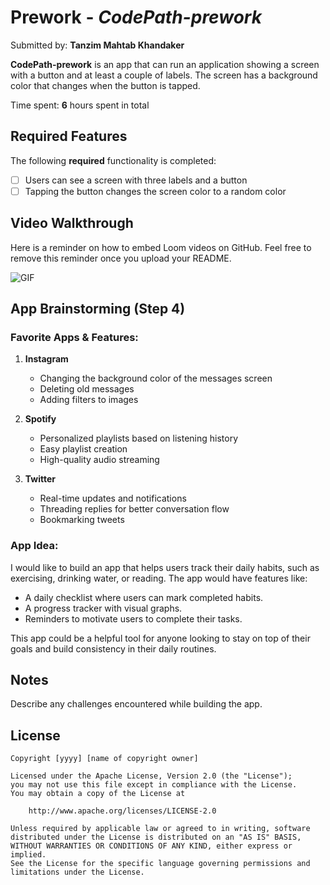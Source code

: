 # Prework - *CodePath-prework*

Submitted by: **Tanzim Mahtab Khandaker**

**CodePath-prework** is an app that can run an application showing a screen with a button and at least a couple of labels. The screen has a background color that changes when the button is tapped.

Time spent: **6** hours spent in total

## Required Features

The following **required** functionality is completed:

- [ ] Users can see a screen with three labels and a button
- [ ] Tapping the button changes the screen color to a random color
 
## Video Walkthrough

Here is a reminder on how to embed Loom videos on GitHub. Feel free to remove this reminder once you upload your README. 

![GIF](https://imgur.com/a/AI0V21Y)


## App Brainstorming (Step 4)

### Favorite Apps & Features:

1. **Instagram**  
   - Changing the background color of the messages screen  
   - Deleting old messages  
   - Adding filters to images  

2. **Spotify**  
   - Personalized playlists based on listening history  
   - Easy playlist creation  
   - High-quality audio streaming  

3. **Twitter**  
   - Real-time updates and notifications  
   - Threading replies for better conversation flow  
   - Bookmarking tweets  

### App Idea:

I would like to build an app that helps users track their daily habits, such as exercising, drinking water, or reading. The app would have features like:
- A daily checklist where users can mark completed habits.
- A progress tracker with visual graphs.
- Reminders to motivate users to complete their tasks.

This app could be a helpful tool for anyone looking to stay on top of their goals and build consistency in their daily routines.

## Notes

Describe any challenges encountered while building the app.

## License

    Copyright [yyyy] [name of copyright owner]

    Licensed under the Apache License, Version 2.0 (the "License");
    you may not use this file except in compliance with the License.
    You may obtain a copy of the License at

        http://www.apache.org/licenses/LICENSE-2.0

    Unless required by applicable law or agreed to in writing, software
    distributed under the License is distributed on an "AS IS" BASIS,
    WITHOUT WARRANTIES OR CONDITIONS OF ANY KIND, either express or implied.
    See the License for the specific language governing permissions and
    limitations under the License.

